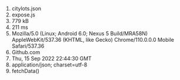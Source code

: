 1) citylots.json
2) expose.js
3) 779 kB
4) 211 ms
5) Mozilla/5.0 (Linux; Android 6.0; Nexus 5 Build/MRA58N) AppleWebKit/537.36 (KHTML, like Gecko) Chrome/110.0.0.0 Mobile Safari/537.36
6) Github.com
7) Thu, 15 Sep 2022 22:44:30 GMT
8) application/json; charset=utf-8
9) fetchData()
